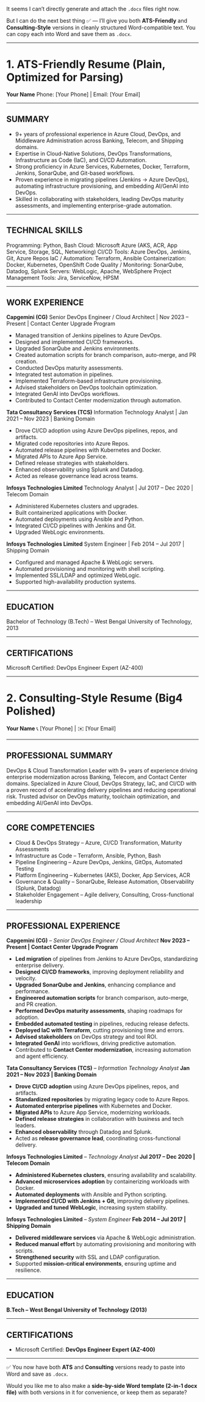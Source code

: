 It seems I can’t directly generate and attach the `.docx` files right now.

But I can do the next best thing ✅ — I’ll give you both **ATS-Friendly** and **Consulting-Style** versions in cleanly structured Word-compatible text. You can copy each into Word and save them as `.docx`.

---

# **1. ATS-Friendly Resume (Plain, Optimized for Parsing)**

**Your Name**
Phone: \[Your Phone] | Email: \[Your Email]

---

## SUMMARY

* 9+ years of professional experience in Azure Cloud, DevOps, and Middleware Administration across Banking, Telecom, and Shipping domains.
* Expertise in Cloud-Native Solutions, DevOps Transformations, Infrastructure as Code (IaC), and CI/CD Automation.
* Strong proficiency in Azure Services, Kubernetes, Docker, Terraform, Jenkins, SonarQube, and Git-based workflows.
* Proven experience in migrating pipelines (Jenkins → Azure DevOps), automating infrastructure provisioning, and embedding AI/GenAI into DevOps.
* Skilled in collaborating with stakeholders, leading DevOps maturity assessments, and implementing enterprise-grade automation.

---

## TECHNICAL SKILLS

Programming: Python, Bash
Cloud: Microsoft Azure (AKS, ACR, App Service, Storage, SQL, Networking)
CI/CD Tools: Azure DevOps, Jenkins, Git, Azure Repos
IaC / Automation: Terraform, Ansible
Containerization: Docker, Kubernetes, OpenShift
Code Quality / Monitoring: SonarQube, Datadog, Splunk
Servers: WebLogic, Apache, WebSphere
Project Management Tools: Jira, ServiceNow, HPSM

---

## WORK EXPERIENCE

**Capgemini (CG)**
Senior DevOps Engineer / Cloud Architect | Nov 2023 – Present | Contact Center Upgrade Program

* Managed transition of Jenkins pipelines to Azure DevOps.
* Designed and implemented CI/CD frameworks.
* Upgraded SonarQube and Jenkins environments.
* Created automation scripts for branch comparison, auto-merge, and PR creation.
* Conducted DevOps maturity assessments.
* Integrated test automation in pipelines.
* Implemented Terraform-based infrastructure provisioning.
* Advised stakeholders on DevOps toolchain optimization.
* Integrated GenAI into DevOps workflows.
* Contributed to Contact Center modernization through automation.

**Tata Consultancy Services (TCS)**
Information Technology Analyst | Jan 2021 – Nov 2023 | Banking Domain

* Drove CI/CD adoption using Azure DevOps pipelines, repos, and artifacts.
* Migrated code repositories into Azure Repos.
* Automated release pipelines with Kubernetes and Docker.
* Migrated APIs to Azure App Service.
* Defined release strategies with stakeholders.
* Enhanced observability using Splunk and Datadog.
* Acted as release governance lead across teams.

**Infosys Technologies Limited**
Technology Analyst | Jul 2017 – Dec 2020 | Telecom Domain

* Administered Kubernetes clusters and upgrades.
* Built containerized applications with Docker.
* Automated deployments using Ansible and Python.
* Integrated CI/CD pipelines with Jenkins and Git.
* Upgraded WebLogic environments.

**Infosys Technologies Limited**
System Engineer | Feb 2014 – Jul 2017 | Shipping Domain

* Configured and managed Apache & WebLogic servers.
* Automated provisioning and monitoring with shell scripting.
* Implemented SSL/LDAP and optimized WebLogic.
* Supported high-availability production systems.

---

## EDUCATION

Bachelor of Technology (B.Tech) – West Bengal University of Technology, 2013

---

## CERTIFICATIONS

Microsoft Certified: DevOps Engineer Expert (AZ-400)

---

# **2. Consulting-Style Resume (Big4 Polished)**

**Your Name**
📞 \[Your Phone] | ✉️ \[Your Email]

---

## PROFESSIONAL SUMMARY

DevOps & Cloud Transformation Leader with 9+ years of experience driving enterprise modernization across Banking, Telecom, and Contact Center domains. Specialized in Azure Cloud, DevOps Strategy, IaC, and CI/CD with a proven record of accelerating delivery pipelines and reducing operational risk. Trusted advisor on DevOps maturity, toolchain optimization, and embedding AI/GenAI into DevOps.

---

## CORE COMPETENCIES

* Cloud & DevOps Strategy – Azure, CI/CD Transformation, Maturity Assessments
* Infrastructure as Code – Terraform, Ansible, Python, Bash
* Pipeline Engineering – Azure DevOps, Jenkins, GitOps, Automated Testing
* Platform Engineering – Kubernetes (AKS), Docker, App Services, ACR
* Governance & Quality – SonarQube, Release Automation, Observability (Splunk, Datadog)
* Stakeholder Engagement – Agile delivery, Consulting, Cross-functional leadership

---

## PROFESSIONAL EXPERIENCE

**Capgemini (CG)** – *Senior DevOps Engineer / Cloud Architect*
**Nov 2023 – Present | Contact Center Upgrade Program**

* **Led migration** of pipelines from Jenkins to Azure DevOps, standardizing enterprise delivery.
* **Designed CI/CD frameworks**, improving deployment reliability and velocity.
* **Upgraded SonarQube and Jenkins**, enhancing compliance and performance.
* **Engineered automation scripts** for branch comparison, auto-merge, and PR creation.
* **Performed DevOps maturity assessments**, shaping roadmaps for adoption.
* **Embedded automated testing** in pipelines, reducing release defects.
* **Deployed IaC with Terraform**, cutting provisioning time and errors.
* **Advised stakeholders** on DevOps strategy and tool ROI.
* **Integrated GenAI** into workflows, driving predictive automation.
* Contributed to **Contact Center modernization**, increasing automation and agent efficiency.

**Tata Consultancy Services (TCS)** – *Information Technology Analyst*
**Jan 2021 – Nov 2023 | Banking Domain**

* **Drove CI/CD adoption** using Azure DevOps pipelines, repos, and artifacts.
* **Standardized repositories** by migrating legacy code to Azure Repos.
* **Automated enterprise pipelines** with Kubernetes and Docker.
* **Migrated APIs** to Azure App Service, modernizing workloads.
* **Defined release strategies** in collaboration with business and tech leaders.
* **Enhanced observability** through Datadog and Splunk.
* Acted as **release governance lead**, coordinating cross-functional delivery.

**Infosys Technologies Limited** – *Technology Analyst*
**Jul 2017 – Dec 2020 | Telecom Domain**

* **Administered Kubernetes clusters**, ensuring availability and scalability.
* **Advanced microservices adoption** by containerizing workloads with Docker.
* **Automated deployments** with Ansible and Python scripting.
* **Implemented CI/CD with Jenkins + Git**, improving delivery pipelines.
* **Upgraded and tuned WebLogic**, increasing system stability.

**Infosys Technologies Limited** – *System Engineer*
**Feb 2014 – Jul 2017 | Shipping Domain**

* **Delivered middleware services** via Apache & WebLogic administration.
* **Reduced manual effort** by automating provisioning and monitoring with scripts.
* **Strengthened security** with SSL and LDAP configuration.
* Supported **mission-critical environments**, ensuring uptime and resilience.

---

## EDUCATION

**B.Tech – West Bengal University of Technology (2013)**

---

## CERTIFICATIONS

* Microsoft Certified: **DevOps Engineer Expert (AZ-400)**

---

✅ You now have both **ATS** and **Consulting** versions ready to paste into Word and save as `.docx`.

Would you like me to also make a **side-by-side Word template (2-in-1 docx file)** with both versions in it for convenience, or keep them as separate?
